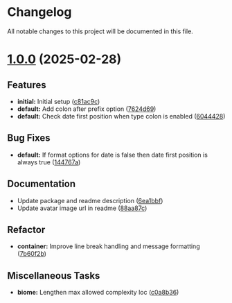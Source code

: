 # Changelog

All notable changes to this project will be documented in this file.

# [1.0.0](https://github.com/amarislabs/logger/tree/v1.0.0) (2025-02-28)

## <!-- 0 -->Features

- **initial:** Initial setup ([c81ac9c](https://github.com/amarislabs/logger/commit/c81ac9c2c38d4563d63fb2c94338a2f211ccef89))
- **default:** Add colon after prefix option ([7624d69](https://github.com/amarislabs/logger/commit/7624d69619058ed739083b161cb1ee4f0aa54e50))
- **default:** Check date first position when type colon is enabled ([6044428](https://github.com/amarislabs/logger/commit/6044428714a6db8b5f0bb56b62c66cafbbb8364d))

## <!-- 1 -->Bug Fixes

- **default:** If format options for date is false then date first position is always true ([144767a](https://github.com/amarislabs/logger/commit/144767a85445e5084c08d4504657615578721aad))

## <!-- 2 -->Documentation

- Update package and readme description ([6ea1bbf](https://github.com/amarislabs/logger/commit/6ea1bbfe4b2640cee01b39b20921e136ac33bbc7))
- Update avatar image url in readme ([88aa87c](https://github.com/amarislabs/logger/commit/88aa87c2c0cb4e19fab6fc82a531f230d0d3d9df))

## <!-- 4 -->Refactor

- **container:** Improve line break handling and message formatting ([7b60f2b](https://github.com/amarislabs/logger/commit/7b60f2bf48e876998f452d64036e3f7f83064ac5))

## <!-- 7 -->Miscellaneous Tasks

- **biome:** Lengthen max allowed complexity loc ([c0a8b36](https://github.com/amarislabs/logger/commit/c0a8b36dc491d2a7cb111665947d305d8767b824))

